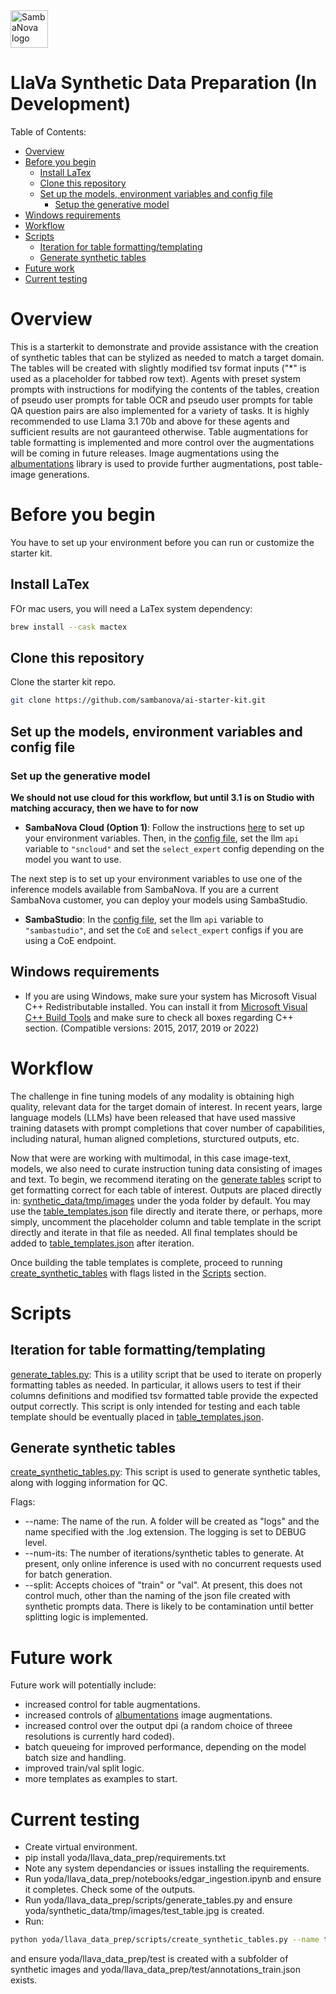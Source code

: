 
<a href="https://sambanova.ai/">
<picture>
 <source media="(prefers-color-scheme: dark)" srcset="../../images/SambaNova-light-logo-1.png" height="60">
  <img alt="SambaNova logo" src="../images/SambaNova-dark-logo-1.png" height="60">
</picture>
</a>

LlaVa Synthetic Data Preparation (In Development)
======================

Table of Contents:

<!-- TOC -->
- [Overview](#overview)
- [Before you begin](#before-you-begin)
    - [Install LaTex](#install-latex)
    - [Clone this repository](#clone-this-repository)
    - [Set up the models, environment variables and config file](#set-up-the-models-environment-variables-and-config-file)
        - [Setup the generative model](#set-up-the-generative-model)
- [Windows requirements](#windows-requirements)
- [Workflow](#workflow)
- [Scripts](#scripts)
    - [Iteration for table formatting/templating](#iteration-for-table-formattingtemplating)
    - [Generate synthetic tables](#generate-synthetic-tables)
- [Future work](#future-work)
- [Current testing](#current-testing)

# Overview

This is a starterkit to demonstrate and provide assistance with the creation of synthetic tables that can be stylized as needed to match a target domain.  The tables will be created with slightly modified tsv format inputs ("*" is used as a placeholder for tabbed row text).  Agents with preset system prompts with instructions for modifying the contents of the tables, creation of pseudo user prompts for table OCR and pseudo user prompts for table QA question pairs are also implemented for a variety of tasks.  It is highly recommended to use Llama 3.1 70b and above for these agents and sufficient results are not gauranteed otherwise.  Table augmentations for table formatting is implemented and more control over the augmentations will be coming in future releases.  Image augmentations using the [albumentations](https://albumentations.ai/) library is used to provide further augmentations, post table-image generations.  

# Before you begin

You have to set up your environment before you can run or customize the starter kit.

## Install LaTex

FOr mac users, you will need a LaTex system dependency:

```bash
brew install --cask mactex
```

## Clone this repository

Clone the starter kit repo.

```bash
git clone https://github.com/sambanova/ai-starter-kit.git
```

## Set up the models, environment variables and config file

### Set up the generative model

**We should not use cloud for this workflow, but until 3.1 is on Studio with matching accuracy, then we have to for now**
- **SambaNova Cloud (Option 1)**: Follow the instructions [here](../README.md#use-sambanova-cloud-option-1) to set up your environment variables.
    Then, in the [config file](./config.yaml), set the llm `api` variable to `"sncloud"` and set the `select_expert` config depending on the model you want to use.

The next step is to set up your environment variables to use one of the inference models available from SambaNova. If you are a current SambaNova customer, you can deploy your models using SambaStudio.

- **SambaStudio**: In the [config file](./config.yaml), set the llm `api` variable to `"sambastudio"`, and set the `CoE` and `select_expert` configs if you are using a CoE endpoint.

## Windows requirements

- If you are using Windows, make sure your system has Microsoft Visual C++ Redistributable installed. You can install it from [Microsoft Visual C++ Build Tools](https://visualstudio.microsoft.com/visual-cpp-build-tools/) and make sure to check all boxes regarding C++ section. (Compatible versions: 2015, 2017, 2019 or 2022)

# Workflow

The challenge in fine tuning models of any modality is obtaining high quality, relevant data for the target domain of interest.  In recent years, large language models (LLMs) have been released that have used massive training datasets with prompt completions that cover number of capabilities, including natural, human aligned completions, sturctured outputs, etc.  

Now that were are working with multimodal, in this case image-text, models, we also need to curate instruction tuning data consisting of images and text.  To begin, we recommend iterating on the [generate tables](./scripts/generate_tables.py) script to get formatting correct for each table of interest.  Outputs are placed directly in: [synthetic_data/tmp/images](./../synthetic_data/tmp/images/) under the yoda folder by default.  You may use the [table_templates.json](./table_templates/table_templates.json) file directly and iterate there, or perhaps, more simply, uncomment the placeholder column and table template in the script directly and iterate in that file as needed.  All final templates should be added to [table_templates.json](#./../table_templates/table_templates.json) after iteration.  

Once building the table templates is complete, proceed to running [create_synthetic_tables](./scripts/create_synthetic_tables.py) with flags listed in the [Scripts](#scripts) section.

# Scripts

## Iteration for table formatting/templating

[generate_tables.py](./scripts/generate_tables.py):  This is a utility script that be used to iterate on properly formatting tables as needed.  In particular, it allows users to test if their columns definitions and modified tsv formatted table provide the expected output correctly.  This script is only intended for testing and each table template should be eventually placed in [table_templates.json](./table_templates/table_templates.json).

## Generate synthetic tables

[create_synthetic_tables.py](./scripts/create_synthetic_tables.py): This script is used to generate synthetic tables, along with logging information for QC.  

Flags:
 - --name: The name of the run.  A folder will be created as "logs" and the name specified with the .log extension.  The logging is set to DEBUG level.
 - --num-its: The number of iterations/synthetic tables to generate.  At present, only online inference is used with no concurrent requests used for batch generation.  
 - --split: Accepts choices of "train" or "val".  At present, this does not control much, other than the naming of the json file created with synthetic prompts data.  There is likely to be contamination until better splitting logic is implemented.



# Future work

Future work will potentially include:
- increased control for table augmentations.
- increased controls of [albumentations](https://albumentations.ai/) image augmentations.
- increased control over the output dpi (a random choice of threee resolutions is currently hard coded).
- batch queueing for improved performance, depending on the model batch size and handling.
- improved train/val split logic.
- more templates as examples to start.

# Current testing

- Create virtual environment.
- pip install yoda/llava_data_prep/requirements.txt
- Note any system dependancies or issues installing the requirements.
- Run yoda/llava_data_prep/notebooks/edgar_ingestion.ipynb and ensure it completes.  Check some of the outputs.
- Run yoda/llava_data_prep/scripts/generate_tables.py and ensure yoda/synthetic_data/tmp/images/test_table.jpg is created.
- Run:
```bash
python yoda/llava_data_prep/scripts/create_synthetic_tables.py --name test --num-its 4
```
and ensure yoda/llava_data_prep/test is created with a subfolder of synthetic images and yoda/llava_data_prep/test/annotations_train.json exists.